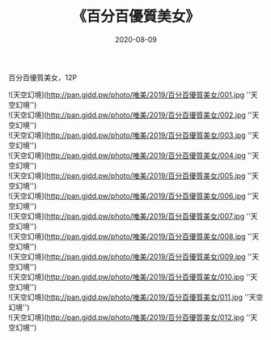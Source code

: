 ﻿---
layout: post
title:  《百分百優質美女》
date:   2020-08-09
img: http://pan.gjdd.pw/photo/唯美/2019/百分百優質美女/000.jpg
categories: [美女, 清纯, 唯美]
---

百分百優質美女，12P



![天空幻境](http://pan.gjdd.pw/photo/唯美/2019/百分百優質美女/001.jpg ''天空幻境'') <br>
![天空幻境](http://pan.gjdd.pw/photo/唯美/2019/百分百優質美女/002.jpg ''天空幻境'') <br>
![天空幻境](http://pan.gjdd.pw/photo/唯美/2019/百分百優質美女/003.jpg ''天空幻境'') <br>
![天空幻境](http://pan.gjdd.pw/photo/唯美/2019/百分百優質美女/004.jpg ''天空幻境'') <br>
![天空幻境](http://pan.gjdd.pw/photo/唯美/2019/百分百優質美女/005.jpg ''天空幻境'') <br>
![天空幻境](http://pan.gjdd.pw/photo/唯美/2019/百分百優質美女/006.jpg ''天空幻境'') <br>
![天空幻境](http://pan.gjdd.pw/photo/唯美/2019/百分百優質美女/007.jpg ''天空幻境'') <br>
![天空幻境](http://pan.gjdd.pw/photo/唯美/2019/百分百優質美女/008.jpg ''天空幻境'') <br>
![天空幻境](http://pan.gjdd.pw/photo/唯美/2019/百分百優質美女/009.jpg ''天空幻境'') <br>
![天空幻境](http://pan.gjdd.pw/photo/唯美/2019/百分百優質美女/010.jpg ''天空幻境'') <br>
![天空幻境](http://pan.gjdd.pw/photo/唯美/2019/百分百優質美女/011.jpg ''天空幻境'') <br>
![天空幻境](http://pan.gjdd.pw/photo/唯美/2019/百分百優質美女/012.jpg ''天空幻境'') <br>